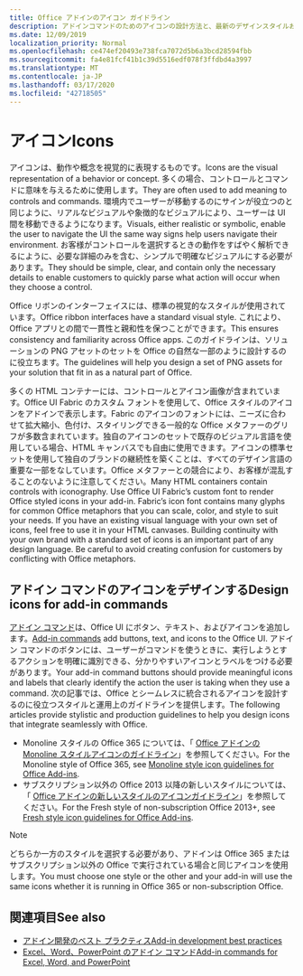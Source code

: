 ```yaml
---
title: Office アドインのアイコン ガイドライン
description: アドインコマンドのためのアイコンの設計方法と、最新のデザインスタイルおよび Monoline デザインスタイルの概要を説明します。
ms.date: 12/09/2019
localization_priority: Normal
ms.openlocfilehash: ce474ef20493e738fca7072d5b6a3bcd28594fbb
ms.sourcegitcommit: fa4e81fcf41b1c39d5516edf078f3ffdbd4a3997
ms.translationtype: MT
ms.contentlocale: ja-JP
ms.lasthandoff: 03/17/2020
ms.locfileid: "42718505"
---
```

# <a name="icons"></a><span data-ttu-id="8f24e-103">アイコン</span><span class="sxs-lookup"><span data-stu-id="8f24e-103">Icons</span></span>

<span data-ttu-id="8f24e-104">アイコンは、動作や概念を視覚的に表現するものです。</span><span class="sxs-lookup"><span data-stu-id="8f24e-104">Icons are the visual representation of a behavior or concept.</span></span> <span data-ttu-id="8f24e-105">多くの場合、コントロールとコマンドに意味を与えるために使用します。</span><span class="sxs-lookup"><span data-stu-id="8f24e-105">They are often used to add meaning to controls and commands.</span></span> <span data-ttu-id="8f24e-106">環境内でユーザーが移動するのにサインが役立つのと同じように、リアルなビジュアルや象徴的なビジュアルにより、ユーザーは UI 間を移動できるようになります。</span><span class="sxs-lookup"><span data-stu-id="8f24e-106">Visuals, either realistic or symbolic, enable the user to navigate the UI the same way signs help users navigate their environment.</span></span> <span data-ttu-id="8f24e-107">お客様がコントロールを選択するときの動作をすばやく解析できるにように、必要な詳細のみを含む、シンプルで明確なビジュアルにする必要があります。</span><span class="sxs-lookup"><span data-stu-id="8f24e-107">They should be simple, clear, and contain only the necessary details to enable customers to quickly parse what action will occur when they choose a control.</span></span>

<span data-ttu-id="8f24e-108">Office リボンのインターフェイスには、標準の視覚的なスタイルが使用されています。</span><span class="sxs-lookup"><span data-stu-id="8f24e-108">Office ribbon interfaces have a standard visual style.</span></span> <span data-ttu-id="8f24e-109">これにより、Office アプリとの間で一貫性と親和性を保つことができます。</span><span class="sxs-lookup"><span data-stu-id="8f24e-109">This ensures consistency and familiarity across Office apps.</span></span> <span data-ttu-id="8f24e-110">このガイドラインは、ソリューションの PNG アセットのセットを Office の自然な一部のように設計するのに役立ちます。</span><span class="sxs-lookup"><span data-stu-id="8f24e-110">The guidelines will help you design a set of PNG assets for your solution that fit in as a natural part of Office.</span></span>

<span data-ttu-id="8f24e-p103">多くの HTML コンテナーには、コントロールとアイコン画像が含まれています。Office UI Fabric のカスタム フォントを使用して、Office スタイルのアイコンをアドインで表示します。Fabric のアイコンのフォントには、ニーズに合わせて拡大縮小、色付け、スタイリングできる一般的な Office メタファーのグリフが多数含まれています。独自のアイコンのセットで既存のビジュアル言語を使用している場合、HTML キャンバスでも自由に使用できます。アイコンの標準セットを使用して独自のブランドの継続性を築くことは、すべてのデザイン言語の重要な一部をなしています。Office メタファーとの競合により、お客様が混乱することのないように注意してください。</span><span class="sxs-lookup"><span data-stu-id="8f24e-p103">Many HTML containers contain controls with iconography. Use Office UI Fabric’s custom font to render Office styled icons in your add-in. Fabric’s icon font contains many glyphs for common Office metaphors that you can scale, color, and style to suit your needs. If you have an existing visual language with your own set of icons, feel free to use it in your HTML canvases. Building continuity with your own brand with a standard set of icons is an important part of any design language. Be careful to avoid creating confusion for customers by conflicting with Office metaphors.</span></span>

## <a name="design-icons-for-add-in-commands"></a><span data-ttu-id="8f24e-117">アドイン コマンドのアイコンをデザインする</span><span class="sxs-lookup"><span data-stu-id="8f24e-117">Design icons for add-in commands</span></span>

<span data-ttu-id="8f24e-118">[アドイン コマンド](add-in-commands.md)は、Office UI にボタン、テキスト、およびアイコンを追加します。</span><span class="sxs-lookup"><span data-stu-id="8f24e-118">[Add-in commands](add-in-commands.md) add buttons, text, and icons to the Office UI.</span></span> <span data-ttu-id="8f24e-119">アドイン コマンドのボタンには、ユーザーがコマンドを使うときに、実行しようとするアクションを明確に識別できる、分かりやすいアイコンとラベルをつける必要があります。</span><span class="sxs-lookup"><span data-stu-id="8f24e-119">Your add-in command buttons should provide meaningful icons and labels that clearly identify the action the user is taking when they use a command.</span></span> <span data-ttu-id="8f24e-120">次の記事では、Office とシームレスに統合されるアイコンを設計するのに役立つスタイルと運用上のガイドラインを提供します。</span><span class="sxs-lookup"><span data-stu-id="8f24e-120">The following articles provide stylistic and production guidelines to help you design icons that integrate seamlessly with Office.</span></span>

- <span data-ttu-id="8f24e-121">Monoline スタイルの Office 365 については、「 [Office アドインの Monoline スタイルアイコンのガイドライン](add-in-icons-monoline.md)」を参照してください。</span><span class="sxs-lookup"><span data-stu-id="8f24e-121">For the Monoline style of Office 365, see [Monoline style icon guidelines for Office Add-ins](add-in-icons-monoline.md).</span></span>
- <span data-ttu-id="8f24e-122">サブスクリプション以外の Office 2013 以降の新しいスタイルについては、「 [Office アドインの新しいスタイルのアイコンガイドライン](add-in-icons-fresh.md)」を参照してください。</span><span class="sxs-lookup"><span data-stu-id="8f24e-122">For the Fresh style of non-subscription Office 2013+, see [Fresh style icon guidelines for Office Add-ins](add-in-icons-fresh.md).</span></span>

> [!NOTE]
> <span data-ttu-id="8f24e-123">どちらか一方のスタイルを選択する必要があり、アドインは Office 365 またはサブスクリプション以外の Office で実行されている場合と同じアイコンを使用します。</span><span class="sxs-lookup"><span data-stu-id="8f24e-123">You must choose one style or the other and your add-in will use the same icons whether it is running in Office 365 or non-subscription Office.</span></span>

## <a name="see-also"></a><span data-ttu-id="8f24e-124">関連項目</span><span class="sxs-lookup"><span data-stu-id="8f24e-124">See also</span></span>

- [<span data-ttu-id="8f24e-125">アドイン開発のベスト プラクティス</span><span class="sxs-lookup"><span data-stu-id="8f24e-125">Add-in development best practices</span></span>](../concepts/add-in-development-best-practices.md)
- [<span data-ttu-id="8f24e-126">Excel、Word、PowerPoint のアドイン コマンド</span><span class="sxs-lookup"><span data-stu-id="8f24e-126">Add-in commands for Excel, Word, and PowerPoint</span></span>](../design/add-in-commands.md)
